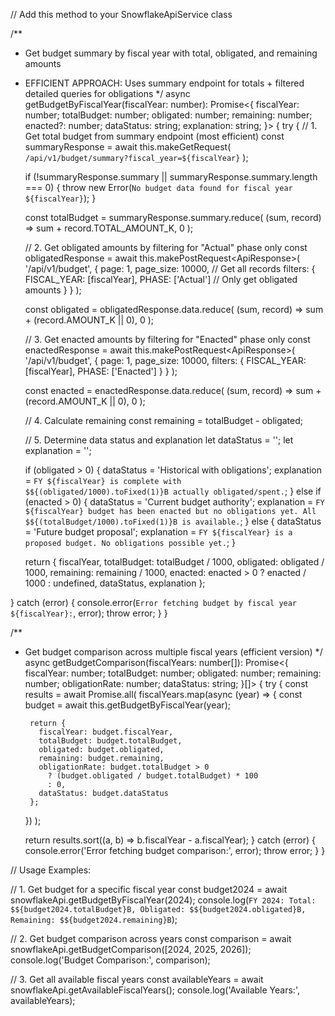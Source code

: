 // Add this method to your SnowflakeApiService class

/**
 * Get budget summary by fiscal year with total, obligated, and remaining amounts
 * EFFICIENT APPROACH: Uses summary endpoint for totals + filtered detailed queries for obligations
 */
async getBudgetByFiscalYear(fiscalYear: number): Promise<{
  fiscalYear: number;
  totalBudget: number;
  obligated: number;
  remaining: number;
  enacted?: number;
  dataStatus: string;
  explanation: string;
}> {
  try {
    // 1. Get total budget from summary endpoint (most efficient)
    const summaryResponse = await this.makeGetRequest<BudgetSummaryResponse>(
      `/api/v1/budget/summary?fiscal_year=${fiscalYear}`
    );

    if (!summaryResponse.summary || summaryResponse.summary.length === 0) {
      throw new Error(`No budget data found for fiscal year ${fiscalYear}`);
    }

    const totalBudget = summaryResponse.summary.reduce(
      (sum, record) => sum + record.TOTAL_AMOUNT_K, 
      0
    );

    // 2. Get obligated amounts by filtering for "Actual" phase only
    const obligatedResponse = await this.makePostRequest<ApiResponse<BudgetRecord>>(
      '/api/v1/budget',
      {
        page: 1,
        page_size: 10000, // Get all records
        filters: {
          FISCAL_YEAR: [fiscalYear],
          PHASE: ['Actual'] // Only get obligated amounts
        }
      }
    );

    const obligated = obligatedResponse.data.reduce(
      (sum, record) => sum + (record.AMOUNT_K || 0), 
      0
    );

    // 3. Get enacted amounts by filtering for "Enacted" phase only
    const enactedResponse = await this.makePostRequest<ApiResponse<BudgetRecord>>(
      '/api/v1/budget',
      {
        page: 1,
        page_size: 10000,
        filters: {
          FISCAL_YEAR: [fiscalYear],
          PHASE: ['Enacted']
        }
      }
    );

    const enacted = enactedResponse.data.reduce(
      (sum, record) => sum + (record.AMOUNT_K || 0), 
      0
    );

    // 4. Calculate remaining
    const remaining = totalBudget - obligated;

    // 5. Determine data status and explanation
    let dataStatus = '';
    let explanation = '';
    
    if (obligated > 0) {
      dataStatus = 'Historical with obligations';
      explanation = `FY ${fiscalYear} is complete with $${(obligated/1000).toFixed(1)}B actually obligated/spent.`;
    } else if (enacted > 0) {
      dataStatus = 'Current budget authority';
      explanation = `FY ${fiscalYear} budget has been enacted but no obligations yet. All $${(totalBudget/1000).toFixed(1)}B is available.`;
    } else {
      dataStatus = 'Future budget proposal';
      explanation = `FY ${fiscalYear} is a proposed budget. No obligations possible yet.`;
    }

    return {
      fiscalYear,
      totalBudget: totalBudget / 1000,
      obligated: obligated / 1000,
      remaining: remaining / 1000,
      enacted: enacted > 0 ? enacted / 1000 : undefined,
      dataStatus,
      explanation
    };

  } catch (error) {
    console.error(`Error fetching budget by fiscal year ${fiscalYear}:`, error);
    throw error;
  }
}

/**
 * Get budget comparison across multiple fiscal years (efficient version)
 */
async getBudgetComparison(fiscalYears: number[]): Promise<{
  fiscalYear: number;
  totalBudget: number;
  obligated: number;
  remaining: number;
  obligationRate: number;
  dataStatus: string;
}[]> {
  try {
    const results = await Promise.all(
      fiscalYears.map(async (year) => {
        const budget = await this.getBudgetByFiscalYear(year);
        
        return {
          fiscalYear: budget.fiscalYear,
          totalBudget: budget.totalBudget,
          obligated: budget.obligated,
          remaining: budget.remaining,
          obligationRate: budget.totalBudget > 0 
            ? (budget.obligated / budget.totalBudget) * 100 
            : 0,
          dataStatus: budget.dataStatus
        };
      })
    );

    return results.sort((a, b) => b.fiscalYear - a.fiscalYear);
  } catch (error) {
    console.error('Error fetching budget comparison:', error);
    throw error;
  }
}

// Usage Examples:

// 1. Get budget for a specific fiscal year
const budget2024 = await snowflakeApi.getBudgetByFiscalYear(2024);
console.log(`FY 2024: Total: $${budget2024.totalBudget}B, Obligated: $${budget2024.obligated}B, Remaining: $${budget2024.remaining}B`);

// 2. Get budget comparison across years
const comparison = await snowflakeApi.getBudgetComparison([2024, 2025, 2026]);
console.log('Budget Comparison:', comparison);

// 3. Get all available fiscal years
const availableYears = await snowflakeApi.getAvailableFiscalYears();
console.log('Available Years:', availableYears);
